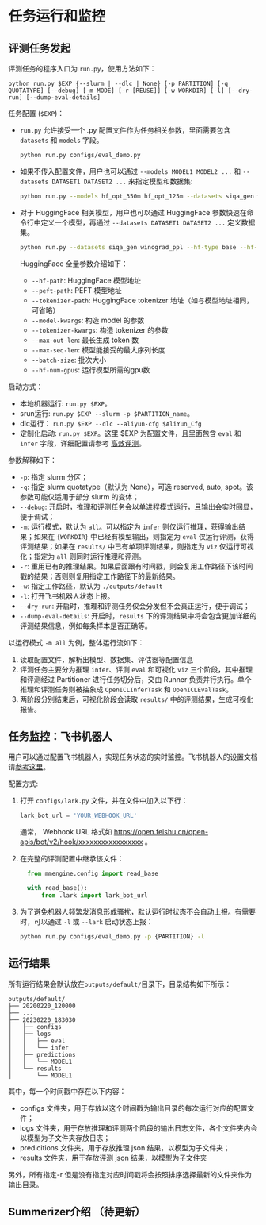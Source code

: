 # 任务运行和监控

## 评测任务发起

评测任务的程序入口为 `run.py`，使用方法如下：

```shell
python run.py $EXP {--slurm | --dlc | None} [-p PARTITION] [-q QUOTATYPE] [--debug] [-m MODE] [-r [REUSE]] [-w WORKDIR] [-l] [--dry-run] [--dump-eval-details]
```

任务配置 (`$EXP`)：

- `run.py` 允许接受一个 .py 配置文件作为任务相关参数，里面需要包含 `datasets` 和 `models` 字段。

  ```bash
  python run.py configs/eval_demo.py
  ```

- 如果不传入配置文件，用户也可以通过 `--models MODEL1 MODEL2 ...` 和 `--datasets DATASET1 DATASET2 ...` 来指定模型和数据集:

  ```bash
  python run.py --models hf_opt_350m hf_opt_125m --datasets siqa_gen winograd_ppl
  ```

- 对于 HuggingFace 相关模型，用户也可以通过 HuggingFace 参数快速在命令行中定义一个模型，再通过 `--datasets DATASET1 DATASET2 ...` 定义数据集。

  ```bash
  python run.py --datasets siqa_gen winograd_ppl --hf-type base --hf-path huggyllama/llama-7b
  ```

  HuggingFace 全量参数介绍如下：

  - `--hf-path`:  HuggingFace 模型地址
  - `--peft-path`: PEFT 模型地址
  - `--tokenizer-path`: HuggingFace tokenizer 地址（如与模型地址相同，可省略）
  - `--model-kwargs`: 构造 model 的参数
  - `--tokenizer-kwargs`: 构造 tokenizer 的参数
  - `--max-out-len`: 最长生成 token 数
  - `--max-seq-len`: 模型能接受的最大序列长度
  - `--batch-size`: 批次大小
  - `--hf-num-gpus`: 运行模型所需的gpu数

启动方式：

- 本地机器运行: `run.py $EXP`。
- srun运行: `run.py $EXP --slurm -p $PARTITION_name`。
- dlc运行： `run.py $EXP --dlc --aliyun-cfg $AliYun_Cfg`
- 定制化启动: `run.py $EXP`。这里 $EXP 为配置文件，且里面包含 `eval` 和 `infer` 字段，详细配置请参考 [高效评测](./evaluation.md)。

参数解释如下：

- `-p`: 指定 slurm 分区；
- `-q`: 指定 slurm quotatype（默认为 None），可选 reserved, auto, spot。该参数可能仅适用于部分 slurm 的变体；
- `--debug`: 开启时，推理和评测任务会以单进程模式运行，且输出会实时回显，便于调试；
- `-m`: 运行模式，默认为 `all`。可以指定为 `infer` 则仅运行推理，获得输出结果；如果在 `{WORKDIR}` 中已经有模型输出，则指定为 `eval` 仅运行评测，获得评测结果；如果在 `results/` 中已有单项评测结果，则指定为 `viz` 仅运行可视化；指定为 `all` 则同时运行推理和评测。
- `-r`: 重用已有的推理结果。如果后面跟有时间戳，则会复用工作路径下该时间戳的结果；否则则复用指定工作路径下的最新结果。
- `-w`: 指定工作路径，默认为 `./outputs/default`
- `-l`: 打开飞书机器人状态上报。
- `--dry-run`: 开启时，推理和评测任务仅会分发但不会真正运行，便于调试；
- `--dump-eval-details`: 开启时，`results` 下的评测结果中将会包含更加详细的评测结果信息，例如每条样本是否正确等。

以运行模式 `-m all` 为例，整体运行流如下：

1. 读取配置文件，解析出模型、数据集、评估器等配置信息
2. 评测任务主要分为推理 `infer`、评测 `eval` 和可视化 `viz` 三个阶段，其中推理和评测经过 Partitioner 进行任务切分后，交由 Runner 负责并行执行。单个推理和评测任务则被抽象成 `OpenICLInferTask` 和 `OpenICLEvalTask`。
3. 两阶段分别结束后，可视化阶段会读取 `results/` 中的评测结果，生成可视化报告。

## 任务监控：飞书机器人

用户可以通过配置飞书机器人，实现任务状态的实时监控。飞书机器人的设置文档请[参考这里](https://open.feishu.cn/document/ukTMukTMukTM/ucTM5YjL3ETO24yNxkjN?lang=zh-CN#7a28964d)。

配置方式:

1. 打开 `configs/lark.py` 文件，并在文件中加入以下行：

   ```python
   lark_bot_url = 'YOUR_WEBHOOK_URL'
   ```

   通常， Webhook URL 格式如 https://open.feishu.cn/open-apis/bot/v2/hook/xxxxxxxxxxxxxxxxx 。

2. 在完整的评测配置中继承该文件：

   ```python
     from mmengine.config import read_base

     with read_base():
         from .lark import lark_bot_url

   ```

3. 为了避免机器人频繁发消息形成骚扰，默认运行时状态不会自动上报。有需要时，可以通过 `-l` 或 `--lark` 启动状态上报：

   ```bash
   python run.py configs/eval_demo.py -p {PARTITION} -l
   ```

## 运行结果

所有运行结果会默认放在`outputs/default/`目录下，目录结构如下所示：

```text
outputs/default/
├── 20200220_120000
├── ...
├── 20230220_183030
│   ├── configs
│   ├── logs
│   │   ├── eval
│   │   └── infer
│   ├── predictions
│   │   └── MODEL1
│   └── results
│       └── MODEL1
```

其中，每一个时间戳中存在以下内容：

- configs 文件夹，用于存放以这个时间戳为输出目录的每次运行对应的配置文件；
- logs 文件夹，用于存放推理和评测两个阶段的输出日志文件，各个文件夹内会以模型为子文件夹存放日志；
- predicitions 文件夹，用于存放推理 json 结果，以模型为子文件夹；
- results 文件夹，用于存放评测 json 结果，以模型为子文件夹

另外，所有指定-r 但是没有指定对应时间戳将会按照排序选择最新的文件夹作为输出目录。

## Summerizer介绍 （待更新）
